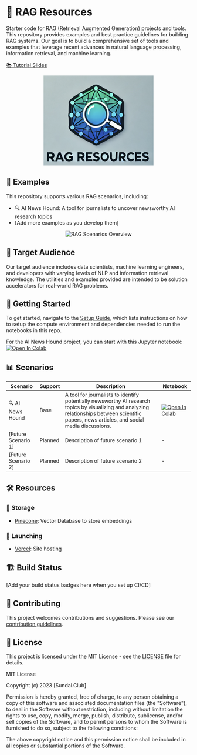 # 🚀 RAG Resources

Starter code for RAG (Retrieval Augmented Generation) projects and tools. This repository provides examples and best practice guidelines for building RAG systems. Our goal is to build a comprehensive set of tools and examples that leverage recent advances in natural language processing, information retrieval, and machine learning.

[📚 Tutorial Slides](https://docs.google.com/presentation/d/1dzA5O_DFhXtvsByuDG37SlUHvIUyYBrpdFIAod5SFho/edit?usp=sharing)

<p align="center">
  <img src="download5.png" alt="RAG Resources Logo" width="300"/>
</p>

## 🌟 Examples

This repository supports various RAG scenarios, including:

- 🔍 AI News Hound: A tool for journalists to uncover newsworthy AI research topics
- [Add more examples as you develop them]

<p align="center">
  <img src="path_to_overview_image.jpg" alt="RAG Scenarios Overview" height="350"/>
</p>

## 👥 Target Audience

Our target audience includes data scientists, machine learning engineers, and developers with varying levels of NLP and information retrieval knowledge. The utilities and examples provided are intended to be solution accelerators for real-world RAG problems.

## 🚀 Getting Started

To get started, navigate to the [Setup Guide](link_to_your_setup_guide.md), which lists instructions on how to setup the compute environment and dependencies needed to run the notebooks in this repo.

For the AI News Hound project, you can start with this Jupyter notebook:
[![Open In Colab](https://colab.research.google.com/assets/colab-badge.svg)](https://colab.research.google.com/drive/1KfPY-RPPCYX9hBdtRPDRNCXlFKRl0EiL?usp=sharing)

## 📊 Scenarios

| Scenario | Support | Description | Notebook |
|----------|---------|-------------|----------|
| 🔍 AI News Hound | Base | A tool for journalists to identify potentially newsworthy AI research topics by visualizing and analyzing relationships between scientific papers, news articles, and social media discussions. | [![Open In Colab](https://colab.research.google.com/assets/colab-badge.svg)](https://colab.research.google.com/drive/1KfPY-RPPCYX9hBdtRPDRNCXlFKRl0EiL?usp=sharing) |
| [Future Scenario 1] | Planned | Description of future scenario 1 | - |
| [Future Scenario 2] | Planned | Description of future scenario 2 | - |

## 🛠️ Resources

### 💾 Storage
- [Pinecone](https://www.pinecone.io/): Vector Database to store embeddings

### 🚀 Launching
- [Vercel](https://vercel.com/): Site hosting

## 🏗️ Build Status

[Add your build status badges here when you set up CI/CD]

## 🤝 Contributing

This project welcomes contributions and suggestions. Please see our [contribution guidelines](link_to_your_contributing.md).

## 📄 License

This project is licensed under the MIT License - see the [LICENSE](LICENSE) file for details.

MIT License

Copyright (c) 2023 [Sundai.Club]

Permission is hereby granted, free of charge, to any person obtaining a copy
of this software and associated documentation files (the "Software"), to deal
in the Software without restriction, including without limitation the rights
to use, copy, modify, merge, publish, distribute, sublicense, and/or sell
copies of the Software, and to permit persons to whom the Software is
furnished to do so, subject to the following conditions:

The above copyright notice and this permission notice shall be included in all
copies or substantial portions of the Software.
